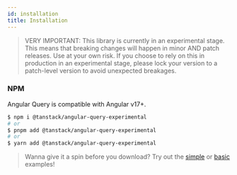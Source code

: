 ```yaml
---
id: installation
title: Installation
---
```


> VERY IMPORTANT: This library is currently in an experimental stage. This means that breaking changes will happen in minor AND patch releases. Use at your own risk. If you choose to rely on this in production in an experimental stage, please lock your version to a patch-level version to avoid unexpected breakages.

### NPM

Angular Query is compatible with Angular v17+.

```bash
$ npm i @tanstack/angular-query-experimental
# or
$ pnpm add @tanstack/angular-query-experimental
# or
$ yarn add @tanstack/angular-query-experimental
```

> Wanna give it a spin before you download? Try out the [simple](../examples/angular/simple) or [basic](../examples/angular/basic) examples!
